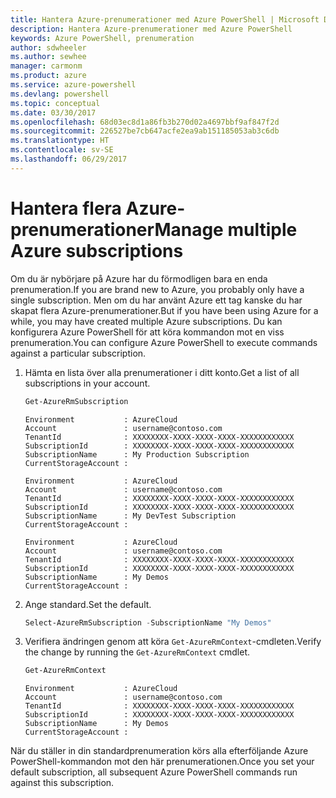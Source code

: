 ```yaml
---
title: Hantera Azure-prenumerationer med Azure PowerShell | Microsoft Docs
description: Hantera Azure-prenumerationer med Azure PowerShell
keywords: Azure PowerShell, prenumeration
author: sdwheeler
ms.author: sewhee
manager: carmonm
ms.product: azure
ms.service: azure-powershell
ms.devlang: powershell
ms.topic: conceptual
ms.date: 03/30/2017
ms.openlocfilehash: 68d03ec8d1a86fb3b270d02a4697bbf9af847f2d
ms.sourcegitcommit: 226527be7cb647acfe2ea9ab151185053ab3c6db
ms.translationtype: HT
ms.contentlocale: sv-SE
ms.lasthandoff: 06/29/2017
---
```

# <span data-ttu-id="b41d6-104">Hantera flera Azure-prenumerationer</span><span class="sxs-lookup"><span data-stu-id="b41d6-104">Manage multiple Azure subscriptions</span></span>
<a id="manage-multiple-azure-subscriptions" class="xliff"></a>

<span data-ttu-id="b41d6-105">Om du är nybörjare på Azure har du förmodligen bara en enda prenumeration.</span><span class="sxs-lookup"><span data-stu-id="b41d6-105">If you are brand new to Azure, you probably only have a single subscription.</span></span> <span data-ttu-id="b41d6-106">Men om du har använt Azure ett tag kanske du har skapat flera Azure-prenumerationer.</span><span class="sxs-lookup"><span data-stu-id="b41d6-106">But if you have been using Azure for a while, you may have created multiple Azure subscriptions.</span></span> <span data-ttu-id="b41d6-107">Du kan konfigurera Azure PowerShell för att köra kommandon mot en viss prenumeration.</span><span class="sxs-lookup"><span data-stu-id="b41d6-107">You can configure Azure PowerShell to execute commands against a particular subscription.</span></span>

1. <span data-ttu-id="b41d6-108">Hämta en lista över alla prenumerationer i ditt konto.</span><span class="sxs-lookup"><span data-stu-id="b41d6-108">Get a list of all subscriptions in your account.</span></span>

    ```powershell
    Get-AzureRmSubscription
    ```

    ```
    Environment           : AzureCloud
    Account               : username@contoso.com
    TenantId              : XXXXXXXX-XXXX-XXXX-XXXX-XXXXXXXXXXXX
    SubscriptionId        : XXXXXXXX-XXXX-XXXX-XXXX-XXXXXXXXXXXX
    SubscriptionName      : My Production Subscription
    CurrentStorageAccount :

    Environment           : AzureCloud
    Account               : username@contoso.com
    TenantId              : XXXXXXXX-XXXX-XXXX-XXXX-XXXXXXXXXXXX
    SubscriptionId        : XXXXXXXX-XXXX-XXXX-XXXX-XXXXXXXXXXXX
    SubscriptionName      : My DevTest Subscription
    CurrentStorageAccount :

    Environment           : AzureCloud
    Account               : username@contoso.com
    TenantId              : XXXXXXXX-XXXX-XXXX-XXXX-XXXXXXXXXXXX
    SubscriptionId        : XXXXXXXX-XXXX-XXXX-XXXX-XXXXXXXXXXXX
    SubscriptionName      : My Demos
    CurrentStorageAccount :
    ```

2. <span data-ttu-id="b41d6-109">Ange standard.</span><span class="sxs-lookup"><span data-stu-id="b41d6-109">Set the default.</span></span>

    ```powershell
    Select-AzureRmSubscription -SubscriptionName "My Demos"
    ```

3. <span data-ttu-id="b41d6-110">Verifiera ändringen genom att köra `Get-AzureRmContext`-cmdleten.</span><span class="sxs-lookup"><span data-stu-id="b41d6-110">Verify the change by running the `Get-AzureRmContext` cmdlet.</span></span>

    ```powershell
    Get-AzureRmContext
    ```

    ```
    Environment           : AzureCloud
    Account               : username@contoso.com
    TenantId              : XXXXXXXX-XXXX-XXXX-XXXX-XXXXXXXXXXXX
    SubscriptionId        : XXXXXXXX-XXXX-XXXX-XXXX-XXXXXXXXXXXX
    SubscriptionName      : My Demos
    CurrentStorageAccount :
    ```

<span data-ttu-id="b41d6-111">När du ställer in din standardprenumeration körs alla efterföljande Azure PowerShell-kommandon mot den här prenumerationen.</span><span class="sxs-lookup"><span data-stu-id="b41d6-111">Once you set your default subscription, all subsequent Azure PowerShell commands run against this subscription.</span></span>
